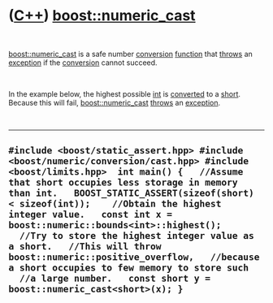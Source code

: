 
 

 

 

 

 

([C++](Cpp.md)) [boost::numeric\_cast](CppNumeric_cast.md)
============================================================

 

[boost::numeric\_cast](CppNumeric_cast.md) is a safe number
[conversion](CppConvert.md) [function](CppFunction.md) that
[throws](CppThrow.md) an [exception](CppException.md) if the
[conversion](CppConvert.md) cannot succeed.

 

In the example below, the highest possible [int](CppInt.md) is
[converted](CppConvert.md) to a [short](CppShort.md). Because this
will fail, [boost::numeric\_cast](CppNumeric_cast.md)
[throws](CppThrow.md) an [exception](CppException.md).

 

  -------------------------------------------------------------------------------------------------------------------------------------------------------------------------------------------------------------------------------------------------------------------------------------------------------------------------------------------------------------------------------------------------------------------------------------------------------------------------------------------------------------------------------------------------------------------------------------------------
  ` #include <boost/static_assert.hpp> #include <boost/numeric/conversion/cast.hpp> #include <boost/limits.hpp>  int main() {   //Assume that short occupies less storage in memory than int.   BOOST_STATIC_ASSERT(sizeof(short) < sizeof(int));    //Obtain the highest integer value.   const int x = boost::numeric::bounds<int>::highest();    //Try to store the highest integer value as a short.   //This will throw boost::numeric::positive_overflow,   //because a short occupies to few memory to store such   //a large number.   const short y = boost::numeric_cast<short>(x); } `
  -------------------------------------------------------------------------------------------------------------------------------------------------------------------------------------------------------------------------------------------------------------------------------------------------------------------------------------------------------------------------------------------------------------------------------------------------------------------------------------------------------------------------------------------------------------------------------------------------

 

 

 

 

 

 

